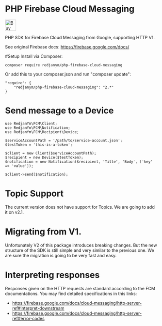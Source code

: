# PHP Firebase Cloud Messaging

<a href='https://www.paypal.me/ymerajredjan' target='_blank'><img height='36' style='border:0px;height:36px;' src='https://az743702.vo.msecnd.net/cdn/kofi2.png?v=0' border='0' alt='Buy Me a Coffee at ko-fi.com' /></a>

PHP SDK for Firebase Cloud Messaging from Google, supporting HTTP V1.

See original Firebase docs: https://firebase.google.com/docs/

#Setup
Install via Composer:
```
composer require redjanym/php-firebase-cloud-messaging
```

Or add this to your composer.json and run "composer update":

```
"require": {
    "redjanym/php-firebase-cloud-messaging": "2.*"
}
```

# Send message to a Device
```
use RedjanYm\FCM\Client;
use RedjanYm\FCM\Notification;
use RedjanYm\FCM\Recipient\Device;

$serviceAccountPath = '/path/to/service-account.json';
$testToken = 'this-is-a-token';

$client = new Client($serviceAccountPath);
$recipient = new Device($testToken);
$notification = new Notification($recipient, 'Title', 'Body', ['key' => 'value']);

$client->send($notification);
```

# Topic Support
The current version does not have support for Topics. We are going to add it on v2.1.

# Migrating from V1.
Unfortunately V2 of this package introduces breaking changes. But the new structure of the SDK is still simple and very similar to the previous one. We are sure the migration is going to be very fast and easy.

# Interpreting responses
Responses given on the HTTP requests are standard according to the FCM documentations. You may find detailed specifications in this links:
* https://firebase.google.com/docs/cloud-messaging/http-server-ref#interpret-downstream
* https://firebase.google.com/docs/cloud-messaging/http-server-ref#error-codes

